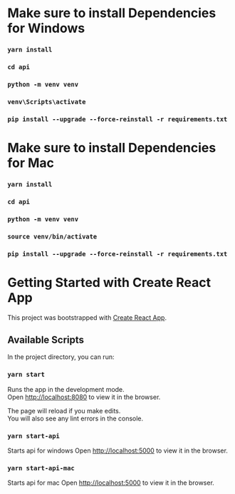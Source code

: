 # Make sure to install Dependencies for Windows
### `yarn install`
### `cd api`
### `python -m venv venv`
### `venv\Scripts\activate`
### `pip install --upgrade --force-reinstall -r requirements.txt`

# Make sure to install Dependencies for Mac
### `yarn install`
### `cd api`
### `python -m venv venv`
### `source venv/bin/activate`
### `pip install --upgrade --force-reinstall -r requirements.txt`

# Getting Started with Create React App

This project was bootstrapped with [Create React App](https://github.com/facebook/create-react-app).

## Available Scripts

In the project directory, you can run:

### `yarn start`

Runs the app in the development mode.\
Open [http://localhost:8080](http://localhost:8080) to view it in the browser.

The page will reload if you make edits.\
You will also see any lint errors in the console.

### `yarn start-api`

Starts api for windows
Open [http://localhost:5000](http://localhost:5000) to view it in the browser.

### `yarn start-api-mac`

Starts api for mac
Open [http://localhost:5000](http://localhost:5000) to view it in the browser.



